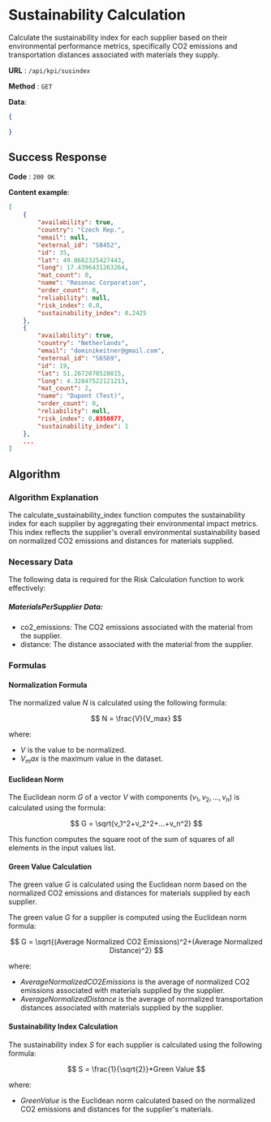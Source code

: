 # Sustainability Calculation

Calculate the sustainability index for each supplier based on their environmental performance metrics, specifically CO2 emissions and transportation distances associated with materials they supply.

**URL** : `/api/kpi/susindex`

**Method** : `GET`

**Data**: 

```json
{
    
}
```

## Success Response

**Code** : `200 OK`

**Content example**:

```json
[
    {
        "availability": true,
        "country": "Czech Rep.",
        "email": null,
        "external_id": "S8452",
        "id": 35,
        "lat": 49.8682325427443,
        "long": 17.4396431263264,
        "mat_count": 0,
        "name": "Resonac Corporation",
        "order_count": 0,
        "reliability": null,
        "risk_index": 0.0,
        "sustainability_index": 0.2425
    },
    {
        "availability": true,
        "country": "Netherlands",
        "email": "dominikeitner@gmail.com",
        "external_id": "S6569",
        "id": 19,
        "lat": 51.2672070528815,
        "long": 4.32847522121213,
        "mat_count": 2,
        "name": "Dupont (Test)",
        "order_count": 0,
        "reliability": null,
        "risk_index": 0.0350877,
        "sustainability_index": 1
    },
    ...
]
```

## Algorithm

### Algorithm Explanation

The calculate_sustainability_index function computes the sustainability index for each supplier by aggregating their environmental impact metrics. This index reflects the supplier's overall environmental sustainability based on normalized CO2 emissions and distances for materials supplied.

### Necessary Data

The following data is required for the Risk Calculation function to work effectively:

##### MaterialsPerSupplier Data:

- co2_emissions: The CO2 emissions associated with the material from the supplier.
- distance: The distance associated with the material from the supplier.

### Formulas

#### Normalization Formula

The normalized value $N$ is calculated using the following formula:

$$
N = \frac{V}{V_max}
$$

where:

- $V$ is the value to be normalized.
- $V_max$ is the maximum value in the dataset.

#### Euclidean Norm

The Euclidean norm $G$ of a vector $V$ with components $(v_1,v_2,...,v_n)$ is calculated using the formula:

$$
G = \sqrt{v_1^2+v_2^2+...+v_n^2}
$$

This function computes the square root of the sum of squares of all elements in the input values list.

#### Green Value Calculation

The green value $G$ is calculated using the Euclidean norm based on the normalized CO2 emissions and distances for materials supplied by each supplier.

The green value $G$ for a supplier is computed using the Euclidean norm formula:

$$
G = \sqrt{(Average Normalized CO2 Emissions)^2+(Average Normalized Distance)^2}
$$

where:

- $Average Normalized CO2 Emissions$ is the average of normalized CO2 emissions associated with materials supplied by the supplier.
- $Average Normalized Distance$ is the average of normalized transportation distances associated with materials supplied by the supplier.

#### Sustainability Index Calculation

The sustainability index $S$ for each supplier is calculated using the following formula:

$$
S = \frac{1}{\sqrt{2}}*Green Value
$$

where:

- $Green Value$ is the Euclidean norm calculated based on the normalized CO2 emissions and distances for the supplier's materials.
